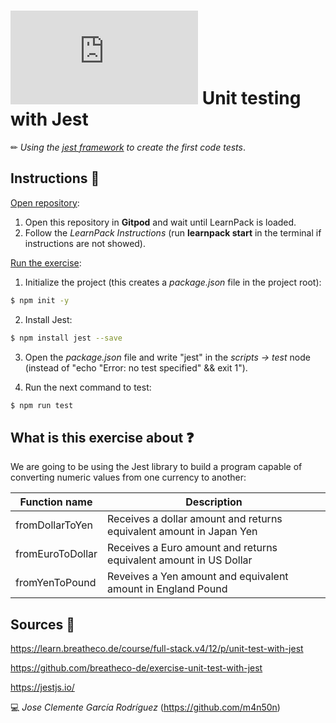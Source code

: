 # ![4Geeks Logo](http://assets.breatheco.de/apis/img/images.php?blob&random&cat=icon&tags=4geeks,16) Unit testing with Jest

✏ *Using the [jest framework](https://jestjs.io/) to create the first code tests*.

## Instructions 📄

<u>Open repository</u>:
1. Open this repository in **Gitpod** and wait until LearnPack is loaded.
2. Follow the *LearnPack Instructions* (run **learnpack start** in the terminal if instructions are not showed).

<u>Run the exercise</u>:
1. Initialize the project (this creates a *package.json* file in the project root):
```bash
$ npm init -y
```

2. Install Jest:
```bash
$ npm install jest --save
```

3. Open the *package.json* file and write "jest" in the *scripts -> test* node (instead of "echo \"Error: no test specified\" && exit 1").

4. Run the next command to test:
```bash
$ npm run test
```

## What is this exercise about ❓

We are going to be using the Jest library to build a program capable of converting numeric values from one currency to another:

| Function name     | Description                                                           |
| ----------------- | --------------------------------------------------------------------- |
| fromDollarToYen   | Receives a dollar amount and returns equivalent amount in Japan Yen  |
| fromEuroToDollar  | Receives a Euro amount and returns equivalent amount in US Dollar     |
| fromYenToPound    | Reveives a Yen amount and equivalent amount in England Pound          |

## Sources 📌

<https://learn.breatheco.de/course/full-stack.v4/12/p/unit-test-with-jest>

<https://github.com/breatheco-de/exercise-unit-test-with-jest>

<https://jestjs.io/>

💻 _Jose Clemente García Rodríguez_ (<https://github.com/m4n50n>)
